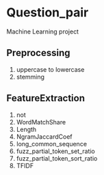 # Question_pair
Machine Learning project

## Preprocessing
1. uppercase to lowercase
2. stemming

## FeatureExtraction
1. not
2. WordMatchShare
3. Length
4. NgramJaccardCoef
5. long_common_sequence
6. fuzz_partial_token_set_ratio
7. fuzz_partial_token_sort_ratio
8. TFIDF
